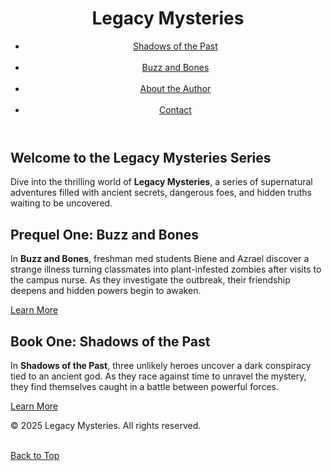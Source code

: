 <!DOCTYPE html><html lang="en">
  <head>
    <a id="top"></a>
    <meta charset="UTF-8">
    <meta name="viewport" content="width=device-width, initial-scale=1.0">
    <title>Legacy Mysteries - Home</title>
    <link rel="stylesheet" href="Home.css">
  </head>
  <body>
    <header>
         <h1>Legacy Mysteries</h1>
      <nav>
        <ul>
          <li><a href="Shadows_of_the_Past.html">Shadows of the Past</a></li><br>
          <li><a href="Buzz_and_Bones.html">Buzz and Bones</a></li><br>
          <li><a href="about.html">About the Author</a></li><br>
          <li><a href="contact.html">Contact</a></li>
        </ul>
      </nav>
    </header>
    <main>
      <section>
        <h2>Welcome to the Legacy Mysteries Series</h2>
        <p>Dive into the thrilling world of <strong>Legacy Mysteries</strong>, a series of supernatural adventures filled with ancient secrets, dangerous foes, and hidden truths waiting to be uncovered.</p>
      </section>
      <section>
        <h2>Prequel One: Buzz and Bones</h2>
        <p>In <strong>Buzz and Bones</strong>, freshman med students Biene and Azrael discover a strange illness turning classmates into plant-infested zombies after visits to the campus nurse. As they investigate the outbreak, their friendship deepens and hidden powers begin to awaken.
        </p>
<a class="learn-more" href="Buzz_and_Bones.html">Learn More</a>
      </section>
      <section>
        <h2>Book One: Shadows of the Past</h2>
        <p>In <strong>Shadows of the Past</strong>, three unlikely heroes uncover a dark conspiracy tied to an ancient god. As they race against time to unravel the mystery, they find themselves caught in a battle between powerful forces.</p>
        <a class="learn-more" href="Shadows_of_the_Past.html" class="btn">Learn More</a>
      </section>
    </main>
    <footer>
      <p>&copy; 2025 Legacy Mysteries. All rights reserved.</p><br><a href="#top" class="back-to-top">Back to Top</a>
    </footer>
  </body>
</html>

